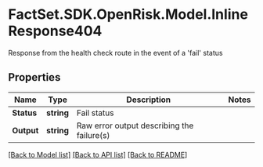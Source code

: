# FactSet.SDK.OpenRisk.Model.InlineResponse404
Response from the health check route in the event of a 'fail' status

## Properties

Name | Type | Description | Notes
------------ | ------------- | ------------- | -------------
**Status** | **string** | Fail status | 
**Output** | **string** | Raw error output describing the failure(s) | 

[[Back to Model list]](../README.md#documentation-for-models) [[Back to API list]](../README.md#documentation-for-api-endpoints) [[Back to README]](../README.md)


